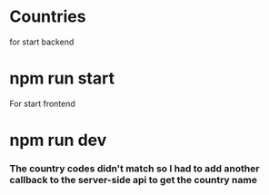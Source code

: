# Countries
for start backend 
# npm run start
For start frontend 
# npm run dev
### The country codes didn't match so I had to add another callback to the server-side api to get the country name
